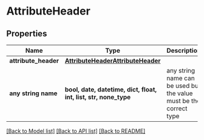 # AttributeHeader


## Properties
Name | Type | Description | Notes
------------ | ------------- | ------------- | -------------
**attribute_header** | [**AttributeHeaderAttributeHeader**](AttributeHeaderAttributeHeader.md) |  | 
**any string name** | **bool, date, datetime, dict, float, int, list, str, none_type** | any string name can be used but the value must be the correct type | [optional]

[[Back to Model list]](../README.md#documentation-for-models) [[Back to API list]](../README.md#documentation-for-api-endpoints) [[Back to README]](../README.md)



